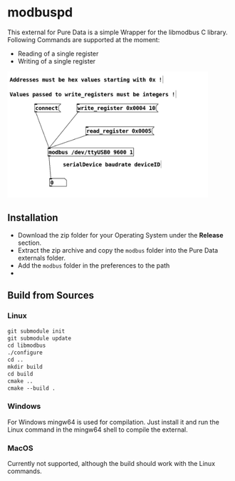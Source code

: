 # modbuspd
This external for Pure Data is a simple Wrapper for the libmodbus C library.
Following Commands are supported at the moment:
- Reading of a single register
- Writing of a single register
<img src="https://github.com/mprugel/modbuspd/blob/main/modbus_help.png?raw=true" width="450px">

## Installation
- Download the zip folder for your Operating System under the **Release** section.
- Extract the zip archive and copy the `modbus` folder into the Pure Data externals folder.
- Add the `modbus` folder in the preferences to the path
- 
## Build from Sources
### Linux
```
git submodule init
git submodule update
cd libmodbus
./configure
cd ..
mkdir build
cd build
cmake ..
cmake --build .
```

### Windows
For Windows mingw64 is used for compilation. Just install it and run the Linux command in the mingw64 shell to compile the external.

### MacOS
Currently not supported, although the build should work with the Linux commands.
